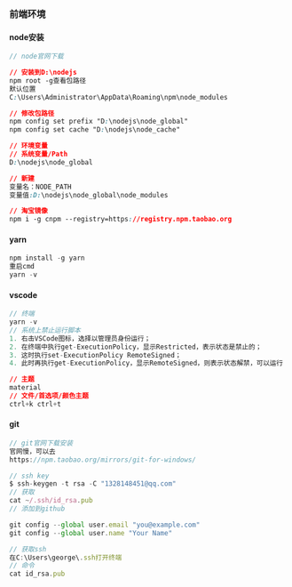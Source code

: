 ### 前端环境

#### node安装

```js
// node官网下载
```

```css
// 安装到D:\nodejs
npm root -g查看包路径
默认位置
C:\Users\Administrator\AppData\Roaming\npm\node_modules
```

```css
// 修改包路径
npm config set prefix "D:\nodejs\node_global"
npm config set cache "D:\nodejs\node_cache"
```

```css
// 环境变量
// 系统变量/Path
D:\nodejs\node_global

// 新建
变量名：NODE_PATH
变量值:D:\nodejs\node_global\node_modules
```

```css
// 淘宝镜像
npm i -g cnpm --registry=https://registry.npm.taobao.org
```

#### yarn

```js
npm install -g yarn
重启cmd
yarn -v
```

#### vscode

```js
// 终端
yarn -v
// 系统上禁止运行脚本
1. 右击VSCode图标，选择以管理员身份运行；
2. 在终端中执行get-ExecutionPolicy，显示Restricted，表示状态是禁止的；
3. 这时执行set-ExecutionPolicy RemoteSigned；
4. 此时再执行get-ExecutionPolicy，显示RemoteSigned，则表示状态解禁，可以运行
```

```css
// 主题
material
// 文件/首选项/颜色主题
ctrl+k ctrl+t
```

#### git

```js
// git官网下载安装
官网慢，可以去
https://npm.taobao.org/mirrors/git-for-windows/
```

```js
// ssh key
$ ssh-keygen -t rsa -C "1328148451@qq.com"
// 获取
cat ~/.ssh/id_rsa.pub
// 添加到github
```

```js
git config --global user.email "you@example.com"
git config --global user.name "Your Name"
```

```js
// 获取ssh
在C:\Users\george\.ssh打开终端
// 命令
cat id_rsa.pub
```

